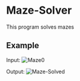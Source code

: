 # Maze-Solver
This program solves mazes  
  
## Example
  
Input:
<img src="https://i.ibb.co/Gd2bzM6/Maze0.png" alt="Maze0" border="0">
  
Output:
<img src="https://i.ibb.co/ypZnqr2/Maze-Solved.png" alt="Maze-Solved" border="0">
